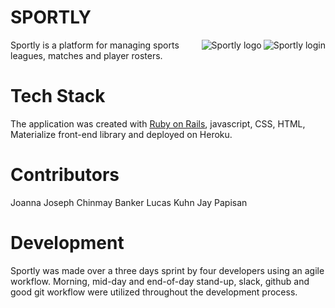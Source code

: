 # SPORTLY
<img src="https://github.com/papistan/sportly/blob/master/Sportly_login.png"
 alt="Sportly login" title="Sportly Login" align="right" />
<img src="http://build.or.at/wp-content/uploads/2013/04/sportly_neu.jpg"
 alt="Sportly logo" title="Sportly" align="right" />
Sportly is a platform for managing sports leagues, matches and player rosters. 

# Tech Stack
The application was created with [Ruby on Rails](https://github.com/rails/rails), javascript, CSS, HTML, Materialize front-end library and deployed on Heroku. 

# Contributors
Joanna Joseph
Chinmay Banker
Lucas Kuhn
Jay Papisan

# Development
Sportly was made over a three days sprint by four developers using an agile workflow. Morning, mid-day and end-of-day stand-up, slack, github and good git workflow were utilized throughout the development process. 

